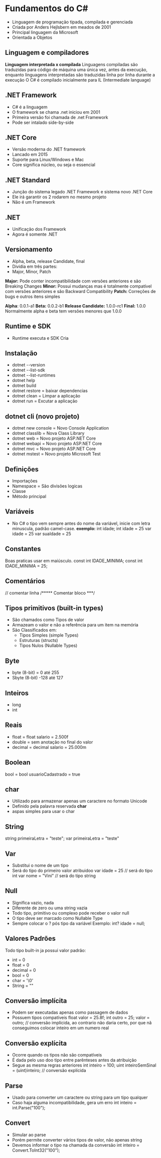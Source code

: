 # Fundamentos do C# #

- Linguagem de programação tipada, compilada e gerenciada
- Criada por Anders Hejlsbern em meados de 2001
- Principal linguagem da Microsoft
- Orientada a Objetos

## Linguagem e compiladores

 **Linguagem interpretada x compilada**
Linguagens compiladas são traduzidas para código de máquina uma única vez, antes da execução, enquanto linguagens interpretadas são traduzidas linha por linha durante a execução
 O C# é compilado inicialmente para IL (Intermediate language)

## .NET Framework
 - C# é a linguagem
 - O framework se chama .net iniciou em 2001
 - Primeira versão foi chamada de .net Framework
 - Pode ser intalado side-by-side

## .NET Core
 - Versão moderna do .NET framework
 - Lancado em 2015
 - Suporte para Linux/Windows e Mac
 - Core significa núcleo, ou seja o essencial
 
## .NET Standard
 - Junção do sistema legado .NET Framework e sistema novo .NET Core
 - Ele irá garantir os 2 rodarem no mesmo projeto
 - Não é um Framework
 
## .NET
- Unificação dos Framework
- Agora é somente .NET

## Versionamento
 - Alpha, beta, release Candidate, final
 - Dividia em três partes:
  - Major, Minor, Patch

**Major:** Pode conter incompatibilidade com versões anteriores e são Breaking Changes
**Minor:** Possui mudanças mas é totalmente compatível com versões anteriores e são Backward Compatibility
**Patch:** Correções de bugs e outros itens simples

**Alpha**: 0.0.1-a1
**Beta:** 0.0.2-b1
**Release Candidate:** 1.0.0-rc1
**Final:** 1.0.0
Normalmente alpha e beta tem versões menores que 1.0.0

## Runtime e SDK
- Runtime executa e SDK Cria

## Instalação
- dotnet --version
- dotnet --list-sdk
- dotnet --list-runtimes
- dotnet help
- dotnet build
- dotnet restore = baixar dependencias
- dotnet clean = Limpar a aplicação
- dotnet run = Excutar a aplicação

## dotnet cli (novo projeto)
- dotnet new console = Novo Console Application
- dotnet classlib = Nova Class Library
- dotnet web = Novo projeto ASP.NET Core
- dotnet webapi = Novo projeto ASP.NET Core
- dotnet mvc = Novo projeto ASP.NET Core
- dotnet mstest = Novo projeto Microsoft Test

## Definições
- Importações
- Namespace = São divisões logicas
- Classe
- Método principal

## Variáveis
- No C# o tipo vem sempre antes do nome da variável, inicie com letra minuscula, padrão camel-case.
**exemplo:** 
int idade;
int idade = 25
var idade = 25
var suaIdade = 25

## Constantes
Boas praticas usar em maiúsculo.
const int IDADE_MINIMA;
const int IDADE_MINIMA = 25;

## Comentários
 // comentar linha
 /***** Comentar bloco ***/
 
## Tipos primitivos (built-in types)
- São chamados como Tipos de valor
- Armazeam o valor e não a referência para um item na memória
- São Classificados em:
	- Tipos Simples (simple Types)
	- Estruturas (structs)
	- Tipos Nulos (Nullable Types)

## Byte
- byte (8-bit) = 0 até 255
- Sbyte (8-bit) -128 até 127

## Inteiros
- long
- int

## Reais
- float = float salario = 2.500f
- double = sem anotação no final do valor
- decimal = decimal salario = 25.000m

## Boolean
bool =  bool usuarioCadastrado = true

## char
- Utilizado para armazenar apenas um caractere no formato Unicode
- Definido pela palavra reservada **char**
- aspas simples para usar o char

## String 
string primeiraLetra = "teste";
var primeiraLetra = "teste"

## Var
- Substitui o nome de um tipo
- Será do tipo do primeiro valor atribuidoo
var idade = 25  // será do tipo int
var nome = "Vini"  // será do tipo string

## Null
- Significa vazio, nada
- Diferente de zero ou uma string vazia
- Todo tipo, primitivo ou complexo pode receber o valor null
- O tipo deve ser marcado como Nullable Type
- Sempre colocar o ? pós tipo da variável
Exemplo:
int? idade = null;

## Valores Padrões
Todo tipo built-in ja possui valor padrão:
- int = 0
- float = 0
- decimal = 0
- bool = 0
- char = '\0'
- String = ""

## Conversão implícita
- Podem ser executadas apenas como passagem de dados
- Possuem tipos compatíveis
float valor = 25.8f;
int outro = 25;
valor = outro; 
// conversão implícida, ao contrario não daria certo, por que nã conseguimos colocar inteiro em um numero real

## Conversão explícita
- Ocorre quando os tipos não são compatíveis
- É dada pelo uso doo tipo entre parênteses antes da atribuição
- Segue as mesma regras anteriores
int inteiro = 100;
uint inteiroSemSinal = (uint)inteiro; // conversão explícida

## Parse
- Usado para converter um caractere ou string para um tipo qualquer
- Caso haja alguma incompatibilidade, gera um erro
int inteiro = int.Parse("100");

## Convert
- Simular ao parse
- Porém permite converter vários tipos de valor, não apenas string
- Devemos informar o tipo na chamada da conversão
int inteiro = Convert.ToInt32("100");

